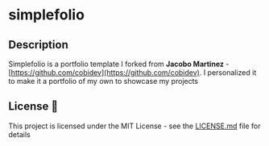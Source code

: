 # simplefolio

## Description
Simplefolio is a portfolio template I forked from **Jacobo Martinez** - [https://github.com/cobidev](https://github.com/cobidev). I personalized it to make it a portfolio of my own to showcase my projects

## License 📄

This project is licensed under the MIT License - see the [LICENSE.md](LICENSE.md) file for details

